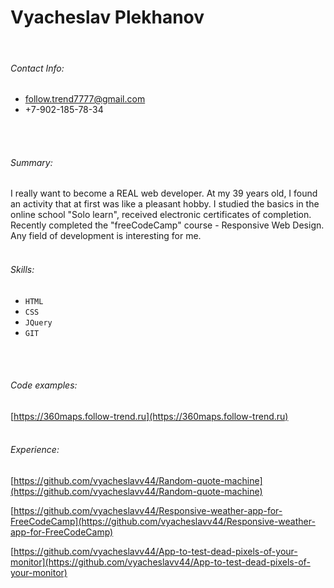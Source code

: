# Vyacheslav Plekhanov
<br>

###### Contact Info:
* follow.trend7777@gmail.com
* +7-902-185-78-34
<br>
<br>


###### Summary:
I really want to become a REAL web developer. At my 39 years old, I found an activity that at first was like a pleasant hobby.
I studied the basics in the online school "Solo learn", received electronic certificates of completion.
Recently completed the "freeCodeCamp" course - Responsive Web Design.
Any field of development is interesting for me.
<br>
<br>

###### Skills:
  - `HTML`
  - `CSS`
  - `JQuery`
  - `GIT`

<br>
<br>

###### Code examples:
[https://360maps.follow-trend.ru](https://360maps.follow-trend.ru)
<br>
<br>

###### Experience:
[https://github.com/vyacheslavv44/Random-quote-machine](https://github.com/vyacheslavv44/Random-quote-machine)<br>

[https://github.com/vyacheslavv44/Responsive-weather-app-for-FreeCodeCamp](https://github.com/vyacheslavv44/Responsive-weather-app-for-FreeCodeCamp)<br>

[https://github.com/vyacheslavv44/App-to-test-dead-pixels-of-your-monitor](https://github.com/vyacheslavv44/App-to-test-dead-pixels-of-your-monitor)
<br>
<br>